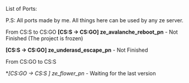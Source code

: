 List of Ports:

P.S: All ports made by me. All things here can be used by any ze server.

From CS:S to CS:GO
**[CS:S -> CS:GO] ze_avalanche_reboot_pn** - Not Finished (The project is frozen)

**[CS:S -> CS:GO] ze_underasd_escape_pn** - Not Finished

From CS:GO to CS:S

**[CS:GO -> CS:S ] ze_flower_pn* - Waiting for the last version